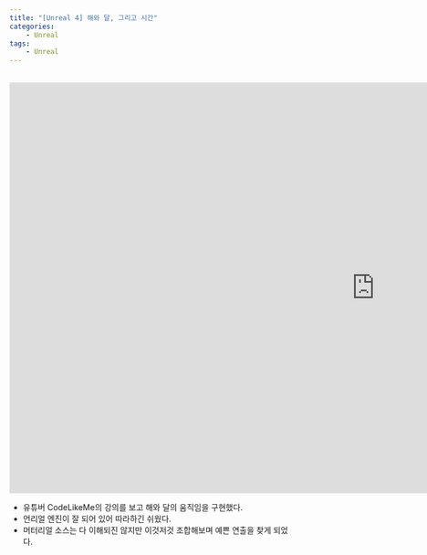 ```yaml
---
title: "[Unreal 4] 해와 달, 그리고 시간"
categories:
    - Unreal
tags:
    - Unreal
---
```


<br>
<iframe width="1280" height="720" src="https://www.youtube.com/embed/hly4APKJeWw" title="YouTube video player" frameborder="0" allow="accelerometer; autoplay; clipboard-write; encrypted-media; gyroscope; picture-in-picture" allowfullscreen></iframe>

<br>

- 유튜버 CodeLikeMe의 강의를 보고 해와 달의 움직임을 구현했다.
- 언리얼 엔진이 잘 되어 있어 따라하긴 쉬웠다.
- 머터리얼 소스는 다 이해되진 않지만 이것저것 조합해보며 예쁜 연출을 찾게 되었다.